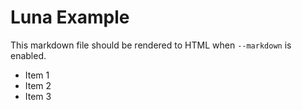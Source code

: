 # Luna Example

This markdown file should be rendered to HTML when `--markdown` is enabled.

- Item 1
- Item 2
- Item 3
